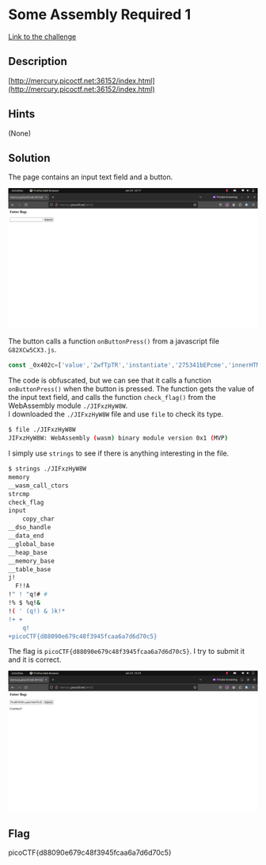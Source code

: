 # Some Assembly Required 1

[Link to the challenge](https://play.picoctf.org/practice/challenge/152)

## Description

[http://mercury.picoctf.net:36152/index.html](http://mercury.picoctf.net:36152/index.html)

## Hints

(None)

## Solution

The page contains an input text field and a button.

![ss1.png](ss1.png)

The button calls a function `onButtonPress()` from a javascript file `G82XCw5CX3.js`.

```javascript
const _0x402c=['value','2wfTpTR','instantiate','275341bEPcme','innerHTML','1195047NznhZg','1qfevql','input','1699808QuoWhA','Correct!','check_flag','Incorrect!','./JIFxzHyW8W','23SMpAuA','802698XOMSrr','charCodeAt','474547vVoGDO','getElementById','instance','copy_char','43591XxcWUl','504454llVtzW','arrayBuffer','2NIQmVj','result'];const _0x4e0e=function(_0x553839,_0x53c021){_0x553839=_0x553839-0x1d6;let _0x402c6f=_0x402c[_0x553839];return _0x402c6f;};(function(_0x76dd13,_0x3dfcae){const _0x371ac6=_0x4e0e;while(!![]){try{const _0x478583=-parseInt(_0x371ac6(0x1eb))+parseInt(_0x371ac6(0x1ed))+-parseInt(_0x371ac6(0x1db))*-parseInt(_0x371ac6(0x1d9))+-parseInt(_0x371ac6(0x1e2))*-parseInt(_0x371ac6(0x1e3))+-parseInt(_0x371ac6(0x1de))*parseInt(_0x371ac6(0x1e0))+parseInt(_0x371ac6(0x1d8))*parseInt(_0x371ac6(0x1ea))+-parseInt(_0x371ac6(0x1e5));if(_0x478583===_0x3dfcae)break;else _0x76dd13['push'](_0x76dd13['shift']());}catch(_0x41d31a){_0x76dd13['push'](_0x76dd13['shift']());}}}(_0x402c,0x994c3));let exports;(async()=>{const _0x48c3be=_0x4e0e;let _0x5f0229=await fetch(_0x48c3be(0x1e9)),_0x1d99e9=await WebAssembly[_0x48c3be(0x1df)](await _0x5f0229[_0x48c3be(0x1da)]()),_0x1f8628=_0x1d99e9[_0x48c3be(0x1d6)];exports=_0x1f8628['exports'];})();function onButtonPress(){const _0xa80748=_0x4e0e;let _0x3761f8=document['getElementById'](_0xa80748(0x1e4))[_0xa80748(0x1dd)];for(let _0x16c626=0x0;_0x16c626<_0x3761f8['length'];_0x16c626++){exports[_0xa80748(0x1d7)](_0x3761f8[_0xa80748(0x1ec)](_0x16c626),_0x16c626);}exports['copy_char'](0x0,_0x3761f8['length']),exports[_0xa80748(0x1e7)]()==0x1?document[_0xa80748(0x1ee)](_0xa80748(0x1dc))[_0xa80748(0x1e1)]=_0xa80748(0x1e6):document[_0xa80748(0x1ee)](_0xa80748(0x1dc))[_0xa80748(0x1e1)]=_0xa80748(0x1e8);}
```

The code is obfuscated, but we can see that it calls a function `onButtonPress()` when the button is pressed. The function gets the value of the input text field, and calls the function `check_flag()` from the WebAssembly module `./JIFxzHyW8W`.\
I downloaded the `./JIFxzHyW8W` file and use `file` to check its type.

```bash
$ file ./JIFxzHyW8W
JIFxzHyW8W: WebAssembly (wasm) binary module version 0x1 (MVP)
```

I simply use `strings` to see if there is anything interesting in the file.

```bash
$ strings ./JIFxzHyW8W
memory
__wasm_call_ctors
strcmp
check_flag
input
	copy_char
__dso_handle
__data_end
__global_base
__heap_base
__memory_base
__table_base
j!	 
  F!!A
!" ! "q!# #
!% $ %q!& 
!( ' (q!) & )k!* 
!+ +
 	q!
+picoCTF{d88090e679c48f3945fcaa6a7d6d70c5}
```

The flag is `picoCTF{d88090e679c48f3945fcaa6a7d6d70c5}`. I try to submit it and it is correct.

![ss2.png](ss2.png)


## Flag

picoCTF{d88090e679c48f3945fcaa6a7d6d70c5}
